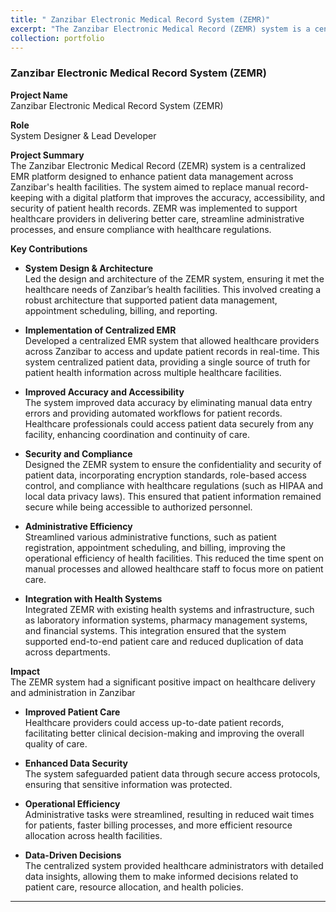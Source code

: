 ```yaml
---
title: " Zanzibar Electronic Medical Record System (ZEMR)"
excerpt: "The Zanzibar Electronic Medical Record (ZEMR) system is a centralized EMR platform designed to enhance patient data management across Zanzibar's health facilities. <br/><img src='/images/portfolio/zemr/login.png'>"
collection: portfolio
---
```

### Zanzibar Electronic Medical Record System (ZEMR)

**Project Name**  
Zanzibar Electronic Medical Record System (ZEMR)

**Role**  
System Designer & Lead Developer

**Project Summary**  
The Zanzibar Electronic Medical Record (ZEMR) system is a centralized EMR platform designed to enhance patient data management across Zanzibar's health facilities. The system aimed to replace manual record-keeping with a digital platform that improves the accuracy, accessibility, and security of patient health records. ZEMR was implemented to support healthcare providers in delivering better care, streamline administrative processes, and ensure compliance with healthcare regulations.

**Key Contributions**

- **System Design & Architecture**  
  Led the design and architecture of the ZEMR system, ensuring it met the healthcare needs of Zanzibar’s health facilities. This involved creating a robust architecture that supported patient data management, appointment scheduling, billing, and reporting.

- **Implementation of Centralized EMR**  
  Developed a centralized EMR system that allowed healthcare providers across Zanzibar to access and update patient records in real-time. This system centralized patient data, providing a single source of truth for patient health information across multiple healthcare facilities.

- **Improved Accuracy and Accessibility**  
  The system improved data accuracy by eliminating manual data entry errors and providing automated workflows for patient records. Healthcare professionals could access patient data securely from any facility, enhancing coordination and continuity of care.

- **Security and Compliance**  
  Designed the ZEMR system to ensure the confidentiality and security of patient data, incorporating encryption standards, role-based access control, and compliance with healthcare regulations (such as HIPAA and local data privacy laws). This ensured that patient information remained secure while being accessible to authorized personnel.

- **Administrative Efficiency**  
  Streamlined various administrative functions, such as patient registration, appointment scheduling, and billing, improving the operational efficiency of health facilities. This reduced the time spent on manual processes and allowed healthcare staff to focus more on patient care.

- **Integration with Health Systems**  
  Integrated ZEMR with existing health systems and infrastructure, such as laboratory information systems, pharmacy management systems, and financial systems. This integration ensured that the system supported end-to-end patient care and reduced duplication of data across departments.

**Impact**  
The ZEMR system had a significant positive impact on healthcare delivery and administration in Zanzibar

- **Improved Patient Care**  
  Healthcare providers could access up-to-date patient records, facilitating better clinical decision-making and improving the overall quality of care.

- **Enhanced Data Security**  
  The system safeguarded patient data through secure access protocols, ensuring that sensitive information was protected.

- **Operational Efficiency**  
  Administrative tasks were streamlined, resulting in reduced wait times for patients, faster billing processes, and more efficient resource allocation across health facilities.

- **Data-Driven Decisions**  
  The centralized system provided healthcare administrators with detailed data insights, allowing them to make informed decisions related to patient care, resource allocation, and health policies.


---

